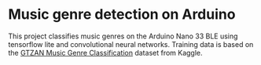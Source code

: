 # Music genre detection on Arduino

This project classifies music genres on the Arduino Nano 33 BLE using tensorflow lite and convolutional neural networks. Training data is based on the [GTZAN Music Genre Classification](https://www.kaggle.com/datasets/andradaolteanu/gtzan-dataset-music-genre-classification) dataset from Kaggle.